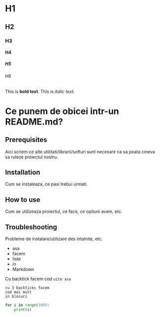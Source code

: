 # H1
## H2
### H3
#### H4
##### H5
###### H6

This is **bold text**.
This is *italic text*.

# Ce punem de obicei intr-un README.md?

## Prerequisites

Aici scriem ce alte utilitati/librarii/softuri sunt necesare ca sa poata cineva sa ruleze proiectul nostru.

## Installation

Cum se instaleaza, ce pasi trebui urmati.

## How to use

Cum se utilizeaza proiectul, ce face, ce optiuni avem, etc.

## Troubleshooting

Probleme de instalare/utilizare des intalnite, etc.

- asa
- facem
- liste
- in
- Markdown


Cu backtick facem cod `uite asa`

```commandline
cu 3 backticks facem
cod mai mult
in blocuri
```

```python
for i in range(100):
    print(i)
```